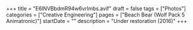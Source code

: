 +++
title = "E6INVBbdmR94w6vrImbs.avif"
draft = false
tags = ["Photos"]
categories = ["Creative Engineering"]
pages = ["Beach Bear (Wolf Pack 5 Animatronic)"]
startDate = ""
description = "Under restoration (2016)"
+++

